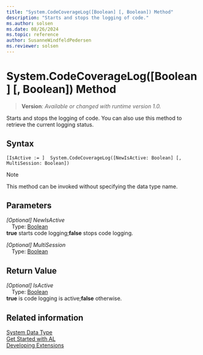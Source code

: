 ```yaml
---
title: "System.CodeCoverageLog([Boolean] [, Boolean]) Method"
description: "Starts and stops the logging of code."
ms.author: solsen
ms.date: 08/26/2024
ms.topic: reference
author: SusanneWindfeldPedersen
ms.reviewer: solsen
---
```

[//]: # (START>DO_NOT_EDIT)
[//]: # (IMPORTANT:Do not edit any of the content between here and the END>DO_NOT_EDIT.)
[//]: # (Any modifications should be made in the .xml files in the ModernDev repo.)
# System.CodeCoverageLog([Boolean] [, Boolean]) Method
> **Version**: _Available or changed with runtime version 1.0._

Starts and stops the logging of code. You can also use this method to retrieve the current logging status.


## Syntax
```AL
[IsActive := ]  System.CodeCoverageLog([NewIsActive: Boolean] [, MultiSession: Boolean])
```
> [!NOTE]
> This method can be invoked without specifying the data type name.
## Parameters
*[Optional] NewIsActive*  
&emsp;Type: [Boolean](../boolean/boolean-data-type.md)  
**true** starts code logging;**false** stops code logging.  

*[Optional] MultiSession*  
&emsp;Type: [Boolean](../boolean/boolean-data-type.md)  
  


## Return Value
*[Optional] IsActive*  
&emsp;Type: [Boolean](../boolean/boolean-data-type.md)  
**true** is code logging is active;**false** otherwise.


[//]: # (IMPORTANT: END>DO_NOT_EDIT)
## Related information
[System Data Type](system-data-type.md)  
[Get Started with AL](../../devenv-get-started.md)  
[Developing Extensions](../../devenv-dev-overview.md)